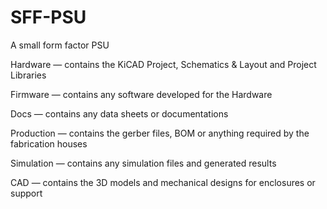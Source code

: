 # SFF-PSU
 A small form factor PSU


Hardware — contains the KiCAD Project, Schematics & Layout and Project Libraries

Firmware — contains any software developed for the Hardware

Docs — contains any data sheets or documentations

Production — contains the gerber files, BOM or anything required by the fabrication houses

Simulation — contains any simulation files and generated results

CAD — contains the 3D models and mechanical designs for enclosures or support


